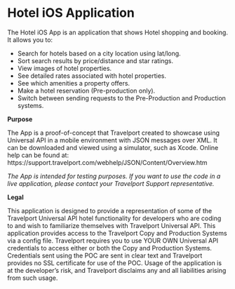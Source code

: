 # Hotel iOS Application
The Hotel iOS App is an application that shows Hotel shopping and booking. It allows you to:
<ul>
<li>Search for hotels based on a city location using lat/long.</li>
<li>Sort search results by price/distance and star ratings.</li>
<li>View images of hotel properties.</li>
<li>See detailed rates associated with hotel properties.</li>
<li>See which amenities a property offers.</li>
<li>Make a hotel reservation (Pre-production only).</li>
<li>Switch between sending requests to the Pre-Production and Production systems.</li> 
</ul>

<b>Purpose</b>
<p>The App is a proof-of-concept that Travelport created to showcase using Universal API in a mobile environment with JSON messages over XML. It can be downloaded and viewed using a simulator, such as Xcode. Online help can be found at: https://support.travelport.com/webhelp/JSON/Content/Overview.htm
<p><i>The App is intended for testing purposes. If you want to use the code in a live application, please contact your Travelport Support representative.</i>

<b>Legal</b>
<p>This application is designed to provide a representation of some of the Travelport Universal API hotel functionality for developers who are coding to and wish to familiarize themselves with Travelport Universal API. This application provides access to the Travelport Copy and Production Systems via a config file. Travelport requires you to use YOUR OWN Universal API credentials to access either or both the Copy and Production Systems.  Credentials sent using the POC are sent in clear text and Travelport provides no SSL certificate for use of the POC.  Usage of the application is at the developer’s risk, and Travelport disclaims any and all liabilities arising from such usage.
